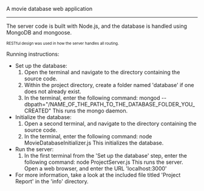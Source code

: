 A movie database web application
________________________________

The server code is built with Node.js, and the database is handled using MongoDB and mongoose. 

<font size="1"> RESTful design was used in how the server handles all routing. </font>


Running instructions:

  - Set up the database:
    1. Open the terminal and navigate to the directory containing the source code.
    2. Within the project directory, create a folder named 'database' if one does not already exist.
    3. In the terminal, enter the following command:
            mongod --dbpath="/NAME_OF_THE_PATH_TO_THE_DATABASE_FOLDER_YOU_CREATED"
       This runs the mongo daemon.
  - Initialize the database:
    1. Open a second terminal, and navigate to the directory containing the source code.
    2. In the terminal, enter the following command:
            node MovieDatabaseInitializer.js
       This initializes the database.
  - Run the server:
    1. In the first terminal from the 'Set up the database' step, enter the following command:
            node ProjectServer.js
       This runs the server. Open a web browser, and enter the URL 'localhost:3000'
  - For more information, take a look at the included file titled 'Project Report' in the 'info' directory.
